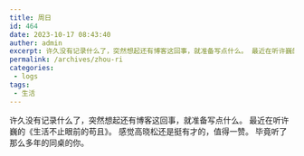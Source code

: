 ```yaml
---
title: 周日
id: 464
date: 2023-10-17 08:43:40
auther: admin
excerpt: 许久没有记录什么了，突然想起还有博客这回事，就准备写点什么。 最近在听许巍的《生活不止眼前的苟且》。 感觉高晓松还是挺有才的，值得一赞。 毕竟听了那么多年的同桌的你。
permalink: /archives/zhou-ri
categories:
 - logs
tags: 
 - 生活
---
```




许久没有记录什么了，突然想起还有博客这回事，就准备写点什么。 最近在听许巍的《生活不止眼前的苟且》。 感觉高晓松还是挺有才的，值得一赞。 毕竟听了那么多年的同桌的你。